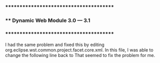 ### **************************************
### ** Dynamic Web Module 3.0 — 3.1
### **************************************
I had the same problem and fixed this by editing org.eclipse.wst.common.project.facet.core.xml.
In this file, I was able to change the following line
<installed facet="jst.web" version="3.1"/>
back to
<installed facet="jst.web" version="3.0"/>
That seemed to fix the problem for me.